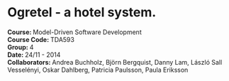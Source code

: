 Ogretel - a hotel system.
=======
<b>Course: </b> Model-Driven Software Development 
<br><b>Course Code: </b> TDA593
<br><b>Group: </b> 4
<br><b>Date: </b> 24/11 - 2014
<br><b>Collaborators: </b> Andrea Buchholz, Björn Bergquist, Danny Lam, László Sall Vesselényi, Oskar Dahlberg, Patricia Paulsson, Paula Eriksson
